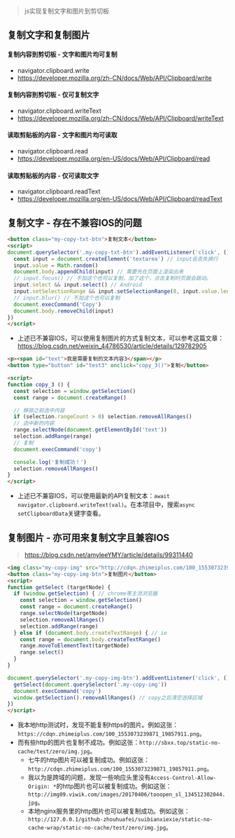 > js实现复制文字和图片到剪切板

## 复制文字和复制图片
#### 复制内容到剪切板 - 文字和图片均可复制
* navigator.clipboard.write
* https://developer.mozilla.org/zh-CN/docs/Web/API/Clipboard/write
#### 复制内容到剪切板 - 仅可复制文字
* navigator.clipboard.writeText
* https://developer.mozilla.org/zh-CN/docs/Web/API/Clipboard/writeText
#### 读取剪贴板的内容 - 文字和图片均可读取
* navigator.clipboard.read
* https://developer.mozilla.org/en-US/docs/Web/API/Clipboard/read
#### 读取剪贴板的内容 - 仅可读取文字
* navigator.clipboard.readText
* https://developer.mozilla.org/en-US/docs/Web/API/Clipboard/readText

## 复制文字 - 存在不兼容IOS的问题
```html
<button class="my-copy-txt-btn">复制文本</button>
<script>
document.querySelector('.my-copy-txt-btn').addEventListener('click', () => {
  const input = document.createElement('textarea') // input会丢失换行
  input.value = Math.random()
  document.body.appendChild(input) // 需要先在页面上渲染出来
  // input.focus() // 不加这个也可以复制，加了这个，点击复制时页面会跳动。
  input.select && input.select() // Android
  input.setSelectionRange && input.setSelectionRange(0, input.value.length) // IOS
  // input.blur() // 不加这个也可以复制
  document.execCommand('Copy')
  document.body.removeChild(input)
})
</script>
```
* 上述已不兼容IOS，可以使用复制图片的方式复制文本，可以参考这篇文章：https://blog.csdn.net/weixin_44786530/article/details/129782905
```html
<p><span id="text">我是需要复制的文本内容3</span></p>
<button type="button" id="test3" onclick="copy_3()">复制</button>

<script>
function copy_3 () {
  const selection = window.getSelection()
  const range = document.createRange()

  // 移除之前选中内容
  if (selection.rangeCount > 0) selection.removeAllRanges()
  // 选中新的内容
  range.selectNode(document.getElementById('text'))
  selection.addRange(range)
  // 复制
  document.execCommand('copy')

  console.log('复制成功！')
  selection.removeAllRanges()
}
</script>
```
* 上述已不兼容IOS，可以使用最新的API复制文本：`await navigator.clipboard.writeText(val)`。在本项目中，搜索`async setClipboardData`关键字查看。

## 复制图片 - 亦可用来复制文字且兼容IOS
> https://blog.csdn.net/amyleeYMY/article/details/99311440
```html
<img class="my-copy-img" src="http://cdqn.zhimeiplus.com/100_1553073239871_19857911.png" alt="">
<button class="my-copy-img-btn">复制图片</button>
<script>
function getSelect (targetNode) {
  if (window.getSelection) { // chrome等主流浏览器
    const selection = window.getSelection()
    const range = document.createRange()
    range.selectNode(targetNode)
    selection.removeAllRanges()
    selection.addRange(range)
  } else if (document.body.createTextRange) { // ie
    const range = document.body.createTextRange()
    range.moveToElementText(targetNode)
    range.select()
  }
}

document.querySelector('.my-copy-img-btn').addEventListener('click', () => {
  getSelect(document.querySelector('.my-copy-img'))
  document.execCommand('copy')
  window.getSelection().removeAllRanges() // copy之后清空选择区域
})
</script>
```
* 我本地http测试时，发现不能复制https的图片。例如这张：`https://cdqn.zhimeiplus.com/100_1553073239871_19857911.png`。
* 而有些http的图片也复制不成功。例如这张：`http://sbxx.top/static-no-cache/test/zero/img.jpg`。
  - 七牛的http图片可以被复制成功。例如这张：`http://cdqn.zhimeiplus.com/100_1553073239871_19857911.png`。
  - 我以为是跨域的问题，发现一些响应头里没有`Access-Control-Allow-Origin: *`的http图片也可以被复制成功。例如这张：`http://img09.viwik.com/images/20170406/tooopen_sl_134512302044.jpg`。
  - 本地nginx服务里的http图片也可以被复制成功。例如这张：`http://127.0.0.1/github-zhouhuafei/suibianxiexie/static-no-cache-wrap/static-no-cache/test/zero/img.jpg`。
